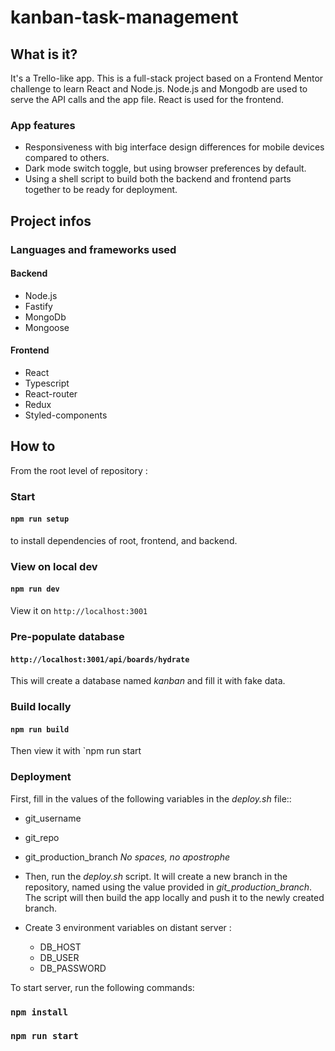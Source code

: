 # kanban-task-management

## What is it?
It's a Trello-like app. This is a full-stack project based on a Frontend Mentor challenge to learn React and Node.js. Node.js and Mongodb are used to serve the API calls and the app file. React is used for the frontend.

### App features

- Responsiveness with big interface design differences for mobile devices compared to others.
- Dark mode switch toggle, but using browser preferences by default.
- Using a shell script to build both the backend and frontend parts together to be ready for deployment.

## Project infos

### Languages and frameworks used
#### Backend

- Node.js
- Fastify
- MongoDb
- Mongoose

#### Frontend

- React
- Typescript
- React-router
- Redux
- Styled-components

## How to

From the root level of repository :

### Start

#### `npm run setup`
to install dependencies of root, frontend, and backend.

### View on local dev
#### `npm run dev`
View it on `http://localhost:3001`

### Pre-populate database
#### `http://localhost:3001/api/boards/hydrate`
This will create a database named *kanban* and fill it with fake data.

### Build locally
#### `npm run build`
Then view it with `npm run start

### Deployment
First, fill in the values of the following variables in the *deploy.sh* file::
- git_username
- git_repo
- git_production_branch
*No spaces, no apostrophe*

- Then, run the *deploy.sh* script. It will create a new branch in the repository, named using the value provided in *git_production_branch*. The script will then build the app locally and push it to the newly created branch.
- Create 3 environment variables on distant server :
  - DB_HOST
  - DB_USER
  - DB_PASSWORD

To start server, run the following commands:
### `npm install`
### `npm run start`


